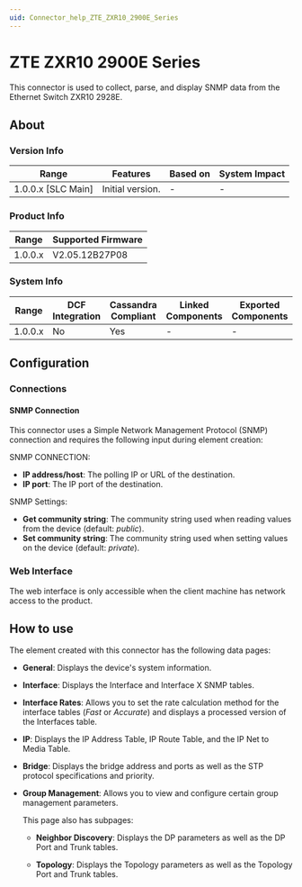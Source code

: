 ```yaml
---
uid: Connector_help_ZTE_ZXR10_2900E_Series
---
```


# ZTE ZXR10 2900E Series

This connector is used to collect, parse, and display SNMP data from the Ethernet Switch ZXR10 2928E.

## About

### Version Info

| Range              | Features         | Based on | System Impact |
|--------------------|------------------|----------|---------------|
| 1.0.0.x [SLC Main] | Initial version. | -        | -             |

### Product Info

| Range   | Supported Firmware |
|---------|--------------------|
| 1.0.0.x | V2.05.12B27P08     |

### System Info

| Range   | DCF Integration | Cassandra Compliant | Linked Components | Exported Components |
|---------|-----------------|---------------------|-------------------|---------------------|
| 1.0.0.x | No              | Yes                 | -                 | -                   |

## Configuration

### Connections

#### SNMP Connection

This connector uses a Simple Network Management Protocol (SNMP) connection and requires the following input during element creation:

SNMP CONNECTION:

- **IP address/host**: The polling IP or URL of the destination.
- **IP port**: The IP port of the destination.

SNMP Settings:

- **Get community string**: The community string used when reading values from the device (default: *public*).
- **Set community string**: The community string used when setting values on the device (default: *private*).

### Web Interface

The web interface is only accessible when the client machine has network access to the product.

## How to use

The element created with this connector has the following data pages:

- **General**: Displays the device's system information.

- **Interface**: Displays the Interface and Interface X SNMP tables.

- **Interface Rates**: Allows you to set the rate calculation method for the interface tables (*Fast* or *Accurate*) and displays a processed version of the Interfaces table.

- **IP**: Displays the IP Address Table, IP Route Table, and the IP Net to Media Table.

- **Bridge**: Displays the bridge address and ports as well as the STP protocol specifications and priority.

- **Group Management**: Allows you to view and configure certain group management parameters.

  This page also has subpages:

  - **Neighbor Discovery**: Displays the DP parameters as well as the DP Port and Trunk tables.

  - **Topology**: Displays the Topology parameters as well as the Topology Port and Trunk tables.
